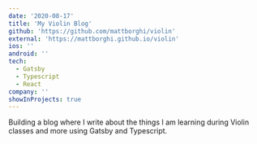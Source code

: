 ```yaml
---
date: '2020-08-17'
title: 'My Violin Blog'
github: 'https://github.com/mattborghi/violin'
external: 'https://mattborghi.github.io/violin'
ios: ''
android: ''
tech:
  - Gatsby
  - Typescript
  - React
company: ''
showInProjects: true
---
```


Building a blog where I write about the things I am learning during Violin classes and more using Gatsby and Typescript.